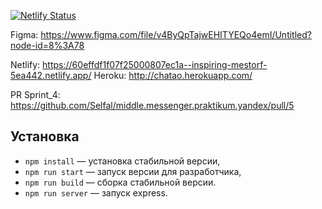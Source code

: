 [![Netlify Status](https://api.netlify.com/api/v1/badges/0b689e0a-1271-4ef1-83e5-642126976924/deploy-status)](https://app.netlify.com/sites/inspiring-mestorf-5ea442/deploys)

Figma: https://www.figma.com/file/v4ByQpTajwEHITYEQo4emI/Untitled?node-id=8%3A78

Netlify: https://60effdf1f07f25000807ec1a--inspiring-mestorf-5ea442.netlify.app/
Heroku: http://chatao.herokuapp.com/

PR Sprint_4: https://github.com/Selfal/middle.messenger.praktikum.yandex/pull/5

## Установка

- `npm install` — установка стабильной версии,
- `npm run start` — запуск версии для разработчика,
- `npm run build` — сборка стабильной версии.
- `npm run server` — запуск express.
